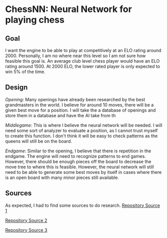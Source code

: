 # ChessNN: Neural Network for playing chess

## Goal

I want the engine to be able to play at competitively at an ELO rating around 2000. Personally, I am no where near this level so I am not sure how feasible this goal is. An average club level chess player would have an ELO rating around 1500. At 2000 ELO, the lower rated player is only expected to win 5% of the time.

## Design

<em>Opening</em>: Many openings have already been researched by the best grandmasters in the world. I believe for around 10 moves, there will be a given best move for a position. I will take the a database of openings and store them in a database and have the AI take from th

<em>Middlegame</em>: This is where I believe the neural network will be needed. I will need some sort of analyzer to evaluate a position, as I cannot trust myself to create this function. I don't think it will be easy to check patterns as the queens will still be on the board.

<em>Endgame</em>: Similar to the opening, I believe that there is repetition in the endgame. The engine will need to recognize patterns to end games. However, there should be enough pieces off the board to decrease the move tree to where this is feasible. However, the neural network will still need to be able to generate some best moves by itself in cases where there is an open board with many minor pieces still available.

## Sources

As expected, I had to find some sources to do research.
[Repository Source 1](https://github.com/lorenzenv/Neural-Network-Chess-Engine)

[Repository Source 2](https://github.com/pbaer/neural-chess)

[Repository Source 3](https://github.com/undera/chess-engine-nn)
